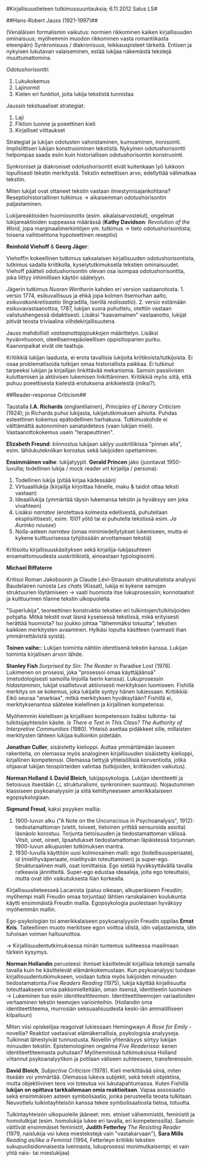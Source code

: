 #Kirjallisuustieteen tutkimussuuntauksia; 6.11.2012 Salus LS#

##Hans-Robert Jauss (1921-1997)##

(Venäläisen formalismin vaikutus: normien rikkominen kaiken kirjallisuuden ominaisuus; myöhemmin muodon rikkominen vasta romantiikasta eteenpäin)
Synkronisuus / diakronisuus, leikkauspisteet tärkeitä. Entisen ja nykyisen lukutavan valaiseminen, estää lukijaa näkemästä tekstejä muuttumattomina.

_Odotushorisontti_:

1. Lukukokemus
2. Lajinormit
3. Kielen eri funktiot, joita lukija tekstistä tunnistaa

Jaussin tekstuaaliset strategiat:

1. Laji
2. Fiktion luonne ja poeettinen kieli
3. Kirjalliset viittaukset

Strategiat ja lukijan odotusten vahvistaminen, kumoaminen, ironisointi. Implisiittisen lukijan konstruoiminen tekstistä. Nykyinen odotushorisontti helpompaa saada esiin kuin historiallisen odotushorisontin konstruointi.

Synkroniset ja diakroniset odotushorisontit eivät kuitenkaan lyö lukkoon lopullisesti tekstin merkitystä.
Tekstin esteettisen arvo, edellyttää välimatkaa tekstiin.

Miten lukijat ovat ottaneet tekstin vastaan ilmestymisajankohtana? Reseptiohistoriallinen tutkimus &rarr; aikaisemman odotushorisontin paljastaminen. 

Lukijareaktioiden huomioonotto (esim. aikalaisarvostelut), ongelmat lukijareaktioiden suppeassa määrässä (**Kathy Davidson**: _Revolution of the Word_, jopa marginaalimerkintöjen ym. tutkimus &rarr; tieto odotushorisontista; toisena vaihtoehtona hypoteettinen reseptio)

**Reinhold Viehoff** &amp; **Georg Jäger**:

Viehoffin kokeellinen tutkimus saksalaisen kirjallisuuden odotushorisontista, tutkimus sadalla kriitikolla, kyselytutkimuksella tekstien ominaisuudet. Viehoff päätteli odotushorisontin olevan osa isompaa odotushorisonttia, joka liittyy inhimillisen käytön säätelyyn.

Jägerin tutkimus _Nuoren Wertherin_ kahden eri version vastaanotosta. 1. versio 1774, esikuvallisuus ja ehkä jopa kolmen itsemurhan aalto, _esikuvakonkretisaatio_ (Ingradilla, Iserillä _realisaatio_). 2. versio estämään esikuvavastaanottoa, 1787, lukijan suora puhuttelu, otettiin vastaan valistushengessä didaktisesti. Lisäksi "kaavamainen" vastaanotto, lukijat pitivät teosta triviaalina viihdekirjallisuutena.

Jauss mahdollisti _vastaanottajajoukkojen_ määrittelyn. Lisäksi hyvän&equiv;huonon, oleellisen&equiv;epäoleellisen oppisitioparien purku. Kaanonpaikat eivät ole taattuja.

Kritiikkiä lukijan laadusta, ei erota tavallisia lukijoita kriitikoista/tutkijoista. Ei osaa problematisoida tutkijan omaa historiallista paikkaa. Ei tutkinut tarpeeksi lukijan ja kirjailijan linkittävää mekanismia. Samoin passiivisen kuluttamisen ja aktiivisen lukemisen linkittäminen. Kritiikkiä myös siitä, että puhuu poeettisesta kielestä erotuksena arkikielestä (miksi?).

##Reader-response Criticism##

Taustalla **I.A. Richards** (englantilainen), _Principles of Literary Criticism_ (1924); jo Richards puhui lukijasta, lukijatutkimuksen aihioita. Puhdas esteettinen kokemus epätodellinen harhakuva. Tutkimuskohde ei välttämättä autonominen sanataideteos (vaan lukijan mieli). Vastaanottokokemus usein "terapeuttinen".

**Elizabeth Freund**: kiinnostus lukijaan säilyy uuskritiikissa "pinnan alla", esim. lähilukutekniikan korostus sekä lukijoiden opettaminen.

**Ensimmäinen vaihe**: lukijatyypit. **Gerald Princen** jako (juontavat 1950-luvulta; todellinen lukija / mock reader vrt kirjailija / persona):

1. Todellinen lukija (pitää kirjaa kädessään)
2. Virtuaalilukija (kirjailija kirjoittaa hänelle, maku &amp; taidot ottaa teksti vastaan)
3. Ideaalilukija (ymmärtää täysin lukemansa tekstin ja hyväksyy sen joka vivahteen) 
4. Lisäksi _narratee_ (erotettava kolmesta edellisestä, puhutellaan eksplisiittisesti, esim. _1001 yötä_ tai ei puhutella tekstissä esim. _Ja Aurinko nousee_)
5. Nolla-asteen _narratee_ (omaa minimiedellytykset lukemiseen, mutta ei kykene kulttuurisessa tyhjiössään arvottamaan tekstiä)

Kritisoitu kirjallisuuskäsityksen sekä kirjailija-lukijasuhteen eroamattomuudesta uuskritiikistä, ainoastaan typologisointi.

**Michael Riffaterre**

Kritisoi Roman Jakobsonin ja Claude Lévi-Straussin strukturalistista analyysi Baudelairen runosta _Les chats_ (Kissat), lukija ei kykene samojen struktuurien löytämiseen &rarr; vaati huomiota itse lukuprosessiin; konnotaatiot ja kulttuurinen tilanne tekstin ulkopuolelta

"Superlukija", teoreettinen konstruktio tekstien eri tulkintojen/tulkitsijoiden pohjalta. Mitkä tekstit ovat läsnä kyseisessä tekstissä, mikä erityisesti herättää huomiota? Iso joukko johtaa "lähemmäksi totuutta", tekstien kaikkien merkitysten avaaminen. Hylkäsi lopulta käsitteen (varmasti ihan ymmärrettävistä syistä).

**Toinen vaihe:**: Lukijan toiminta nähtiin identtisenä tekstin kanssa. Lukijan toiminta kirjallisen arvon lähde. 

**Stanley Fish** _Surprised by Sin: The Reader in_ Paradise Lost (1976). Lukimenen on prosessi, joka "prosessoi omaa käyttäjäänsä" (metodologisesti samoilla linjoilla Iserin kanssa). Lukuprosessin _hidastaminen_, lukijat osallistuvat aktiivisesti merkityksen luomiseen. Fishillä merkitys on se kokemus, joka lukijalle syntyy hänen lukiessaan. Kritiikkiä: Eikö seuraa "anarkiaa", mitkä merkityksen hyväksytään? Fishillä ei, merkityksenantoa säätelee kielellinen ja kirjallinen kompetenssi.

Myöhemmin kielellisen ja kirjallisen kompetenssin lisäksi tulkinta- tai tulkitsijayhteisön käsite. _Is There a Text in This Class? The Authority of Interpretive Communities_ (1980). Yhteisö asettaa pidäkkeet sille, millaisten merkitysten lähteen lukijaa kulloinkin pidetään.

**Jonathan Culler**, sisäistetty kielioppi. Auttaa ymmärtämään lauseen rakenteita, on olemassa myös analoginen kirjallisuuden sisäistetty kielioppi, kirjallinen kompetenssi. Olemassa tiettyjä yhteisöllisiä konventioita, jotka ohjaavat lukijan teospiirteiden valintaa (tutkijoiden, kriitikoiden vaikutus). 

**Norman Holland** &amp; **David Bleich**, lukijapsykologia. Lukijan identiteetti ja tietoisuus itsestään (&perp; strukturalismi, synkroninen suuntaus). Nojautuminen klassiseen psykoanalyysiin ja siitä kehittyneeseen amerikkalaiseen egopsykologiaan. 

**Sigmund Freud**, kaksi psyyken mallia:

1. 1900-luvun alku ("A Note on the Unconscious in Psychoanalysis", 1912): tiedostamattoman (vietit, toiveet, tietoinen yrittää sensuroida asioita) läsnäolo korostuu. Torjunta tietoisuuden ja tiedostamattoman välissä. Vitsit, unet, oireet, lipsahdukset tiedostamattoman läpäistessä torjunnan. 1900-luvun alkupuolen tutkimuksen mantra. 
2. 1930-luvulla käyttöön uusi kolmiosainen malli: ego (todellisuusperiaate), id (mielihyväperiaate, mielihyvän toteuttaminen) ja super-ego. Strukturaalinen malli, osat lomittaisia. Ego sietää hyväksyttävällä tavalla ratkeavia jännitteitä. Super-ego edustaa ideaaleja, joita ego toteuttaisi, mutta ovat idin vaikutuksesta liian korkealla.

Kirjallisuustieteesseä Lacanista (paluu oikeaan, alkuperäiseen Freudiin; myöhempi malli Freudin omaa torjuntaa) lähtien ranskalainen koulukunta käytti ensimmäistä Freudin mallia. Egopsykologia puolestaan hyväksyy myöhemmän mallin.

Ego-psykologian toi amerikkalaiseen psykoanalyysiin Freudin oppilas **Ernst Kris**. Taiteellinen muoto merkitsee egon voittoa idistä, idin valjastamista, idin tuhoisan voiman haltuunottoa. 

&rarr; Kirjallisuudentutkimuksessa minän tuntemus suhteessa maailmaan tärkein kysymys. 

**Norman Hollandin** perusteesi: ihmiset käsittelevät kirjallisia tekstejä samalla tavalla kuin he käsittelevät elämänkokemustaan. Kun psykoanalyysi tuodaan kirjallisuudentutkimukseen, voidaan tutkia myös lukijoiden minuuden tiedostamatonta._Five Readers Reading_ (1975), lukija käyttää kirjallisuutta toteuttaakseen omia pakkomielteitään, oman itsensä, identiteetin luominen &rarr; Lukeminen tuo esiin _identiteettiteeman_. Identiteettiteemojen variaatioiden vertaaminen tekstin teemojen variointeihin. (Hollandin oma identiteettiteema, murrosiän seksuaalisuudesta keski-iän ammatilliseen kilpailuun)

Miten viisi opiskelijaa reagoivat lukiessaan Hemingwayn _A Rose for Emily_ -novellia? Reaktiot vastasivat elämäkerrallisia, psykologisia analyyseja. Tulkinnat lähestyivät tunnustusta. Novellin yhtenäisyys siirtyy lukijan minuuden tekstiin. Epistemologinen ongelma _Five Readerissa_: _kenen_ identiteettiteemasta puhutaan? Myöhemmissä tutkimuksissa Holland viitannut psykoanalyytikon ja potilaan väliseen suhteeseen, transferenssiin.

**David Bleich**, _Subjective Criticism_ (1978). Kieli merkittävää siinä, miten itseään voi ymmärtää. Olemassa lukeva subjekti, sekä teksti objektina, mutta objektiivinen teos voi toteutua voi lukutapahtumassa. Kuten Fishillä **lukijan on opittava tarkkailemaan omia reaktioitaan**. Vapaa assosiaatio sekä ensimmäisen asteen symbolisaatio, jonka perusteella teosta tulkitaan. Neuvottelu tulkintayhteisön kanssa tekee symbolisaatiosta tietoa, totuutta. 

Tulkintayhteisön ulkopuolelle jääneet: mm. etniset vähemmistöt, feministit ja homotutkijat (esim. homolukija lukee eri tavalla, eri kompetenssilla). Samoin väittivät ensimmäiset feministit, **Judith Fetterley** _The Resisting Reader_ (1979, naislukija voi lukea miestekstejä vain "vastakarvaan"), **Sara Mills** _Reading as/like a Feminist_ (1994, Fetterleyn kritiikki tekstien sukupuolisidonnaisesta luennasta, lukuprosessi monimutkaisempi; ei vain yhtä nais- tai mieslukijaa)
